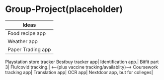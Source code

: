 # Group-Project(placeholder)

Ideas|
--------------|
Food recipe app|
Weather app|
Paper Trading app|
Playstation store tracker
Bestbuy tracker app|
Identification app.|
Bitfit part 3|
Flu/covid tracking.| <--(plus vaccine tracking/availablity)-->
Coursework tracking app|
Translation app|
OCR app|
Nextdoor app, but for colleges|

